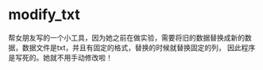 # modify_txt

帮女朋友写的一个小工具，因为她之前在做实验，需要将旧的数据替换成新的数据，数据文件是txt，并且有固定的格式，替换的时候就替换固定的列，
因此程序是写死的。她就不用手动修改啦！
